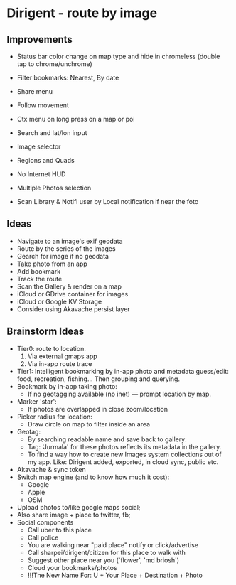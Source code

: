 Dirigent - route by image
=========================

Improvements
------------
 - Status bar color change on map type and hide in chromeless (double tap to chrome/unchrome)
 - Filter bookmarks: Nearest, By date
 - Share menu
 - Follow movement
 - Ctx menu on long press on a map or poi
 - Search and lat/lon input
 - Image selector
 - Regions and Quads


 - No Internet HUD
 - Multiple Photos selection
 - Scan Library & Notifi user by Local notification if near the foto

Ideas
-----
 - Navigate to an image's exif geodata
 - Route by the series of the images
 - Gearch for image if no geodata
 - Take photo from an app
 - Add bookmark
 - Track the route
 - Scan the Gallery & render on a map
 - iCloud or GDrive container for images
 - iCloud or Google KV Storage
 - Consider using Akavache persist layer

Brainstorm Ideas
----------------
 - Tier0: route to location.
    1. Via external gmaps app
    2. Via in-app route trace
 - Tier1: Intelligent bookmarking by in-app photo and metadata guess/edit:
    food, recreation, fishing... Then grouping and querying.
 - Bookmark by in-app taking photo:
    * If no geotagging available (no inet) — prompt location by map.
 - Marker 'star':
    * If photos are overlapped in close zoom/location
 - Picker radius for location:
    * Draw circle on map to filter inside an area
 - Geotag:
    * By searching readable name and save back to gallery:
    * Tag: 'Jurmala' for these photos reflects its metadata in the gallery.
    * To find a way how to create new Images system collections out of my app.
    Like: Dirigent added, exported, in cloud sync, public etc.
 - Akavache & sync token
 - Switch map engine (and to know how much it cost):
    * Google
    * Apple
    * OSM
 - Upload photos to/like google maps social;
 - Also share image + place to twitter, fb;
 - Social components
    * Call uber to this place
    * Call police
    * You are walking near "paid place" notify or click/advertise
    * Call sharpei/dirigent/citizen for this place to walk with
    * Suggest other place near you ('flower', 'md briosh')
    * Cloud your bookmarks/photos
    * !!!The New Name For: U + Your Place + Destination + Photo
